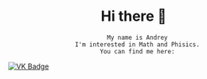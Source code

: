 <div id="header" align="center">
      <h1>
            Hi there 👋
      </h1>
      
      My name is Andrey
      I'm interested in Math and Phisics.
      You can find me here:
      
</div>
 <a href="https://vk.com/andrii.erhan">
            <img src="https://img.shields.io/badge/%D0%92%D0%BA%D0%BE%D0%BD%D1%82%D0%B0%D0%BA%D1%82%D0%B5-blue?style=for-the-badge&logo=VK&logoColor=white" alt="VK Badge"/>
      </a>


